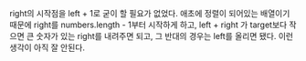 right의 시작점을 left + 1로 굳이 할 필요가 없었다.
애초에 정렬이 되어있는 배열이기 때문에 right를 numbers.length - 1부터 시작하게 하고,
left + right 가 target보다 작으면 큰 숫자가 있는 right를 내려주면 되고, 그 반대의 경우는 left를 올리면 됐다.
이런 생각이 아직 잘 안된다.